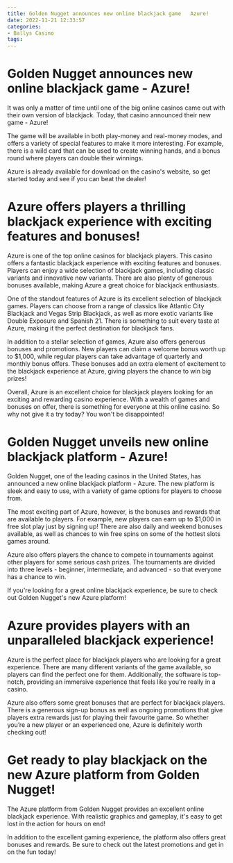 ```yaml
---
title: Golden Nugget announces new online blackjack game   Azure!
date: 2022-11-21 12:33:57
categories:
- Ballys Casino
tags:
---
```



#  Golden Nugget announces new online blackjack game - Azure!

It was only a matter of time until one of the big online casinos came out with their own version of blackjack. Today, that casino announced their new game - Azure!

The game will be available in both play-money and real-money modes, and offers a variety of special features to make it more interesting. For example, there is a wild card that can be used to create winning hands, and a bonus round where players can double their winnings.

Azure is already available for download on the casino's website, so get started today and see if you can beat the dealer!

#  Azure offers players a thrilling blackjack experience with exciting features and bonuses!

Azure is one of the top online casinos for blackjack players. This casino offers a fantastic blackjack experience with exciting features and bonuses. Players can enjoy a wide selection of blackjack games, including classic variants and innovative new variants. There are also plenty of generous bonuses available, making Azure a great choice for blackjack enthusiasts.

One of the standout features of Azure is its excellent selection of blackjack games. Players can choose from a range of classics like Atlantic City Blackjack and Vegas Strip Blackjack, as well as more exotic variants like Double Exposure and Spanish 21. There is something to suit every taste at Azure, making it the perfect destination for blackjack fans.

In addition to a stellar selection of games, Azure also offers generous bonuses and promotions. New players can claim a welcome bonus worth up to $1,000, while regular players can take advantage of quarterly and monthly bonus offers. These bonuses add an extra element of excitement to the blackjack experience at Azure, giving players the chance to win big prizes!

Overall, Azure is an excellent choice for blackjack players looking for an exciting and rewarding casino experience. With a wealth of games and bonuses on offer, there is something for everyone at this online casino. So why not give it a try today? You won't be disappointed!

#  Golden Nugget unveils new online blackjack platform - Azure!

Golden Nugget, one of the leading casinos in the United States, has announced a new online blackjack platform - Azure. The new platform is sleek and easy to use, with a variety of game options for players to choose from.

The most exciting part of Azure, however, is the bonuses and rewards that are available to players. For example, new players can earn up to $1,000 in free slot play just by signing up! There are also daily and weekend bonuses available, as well as chances to win free spins on some of the hottest slots games around.

Azure also offers players the chance to compete in tournaments against other players for some serious cash prizes. The tournaments are divided into three levels - beginner, intermediate, and advanced - so that everyone has a chance to win.

If you're looking for a great online blackjack experience, be sure to check out Golden Nugget's new Azure platform!

#  Azure provides players with an unparalleled blackjack experience!

 Azure is the perfect place for blackjack players who are looking for a great experience. There are many different variants of the game available, so players can find the perfect one for them. Additionally, the software is top-notch, providing an immersive experience that feels like you’re really in a casino.

 Azure also offers some great bonuses that are perfect for blackjack players. There is a generous sign-up bonus as well as ongoing promotions that give players extra rewards just for playing their favourite game. So whether you’re a new player or an experienced one, Azure is definitely worth checking out!

#  Get ready to play blackjack on the new Azure platform from Golden Nugget!

The Azure platform from Golden Nugget provides an excellent online blackjack experience. With realistic graphics and gameplay, it's easy to get lost in the action for hours on end!

In addition to the excellent gaming experience, the platform also offers great bonuses and rewards. Be sure to check out the latest promotions and get in on the fun today!